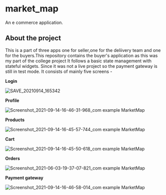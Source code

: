 

# market_map

An e commerce application.
## About the project

This is a part of three apps one for seller,one for the deliivery team and one for the buyers.This repository contains the buyer's application as this was my part of the college project
It follows a basic state management with stateful widgets.
Since it was not a live project so the payment gateway is still in test mode.
It consists of mainly five screens -

**Login**

![SAVE_20210914_165342](https://user-images.githubusercontent.com/72072697/133249140-62243bea-7480-4b9a-8dba-4baeb6eea45c.jpeg)


**Profile**

![Screenshot_2021-09-14-16-46-31-968_com example MarketMap](https://user-images.githubusercontent.com/72072697/133248544-0bf47be4-f252-4ff3-bb25-71010228f342.png)


**Products**

![Screenshot_2021-09-14-16-45-57-744_com example MarketMap](https://user-images.githubusercontent.com/72072697/133248375-8527766c-5467-4281-878e-7b4323a96dd9.png)


**Cart**

![Screenshot_2021-09-14-16-45-50-618_com example MarketMap](https://user-images.githubusercontent.com/72072697/133248224-88160b67-344b-4df5-8cd4-407e4b7b7521.png)

**Orders**

![Screenshot_2021-06-03-19-37-07-821_com example MarketMap](https://user-images.githubusercontent.com/72072697/133246884-8498e504-0a85-47f8-9e25-08d132afcfc8.png)


**Payment gateway**

![Screenshot_2021-09-14-16-46-58-014_com example MarketMap](https://user-images.githubusercontent.com/72072697/133249235-d79a74e7-ad3f-48e0-9ee9-9c9c918edb49.png)
